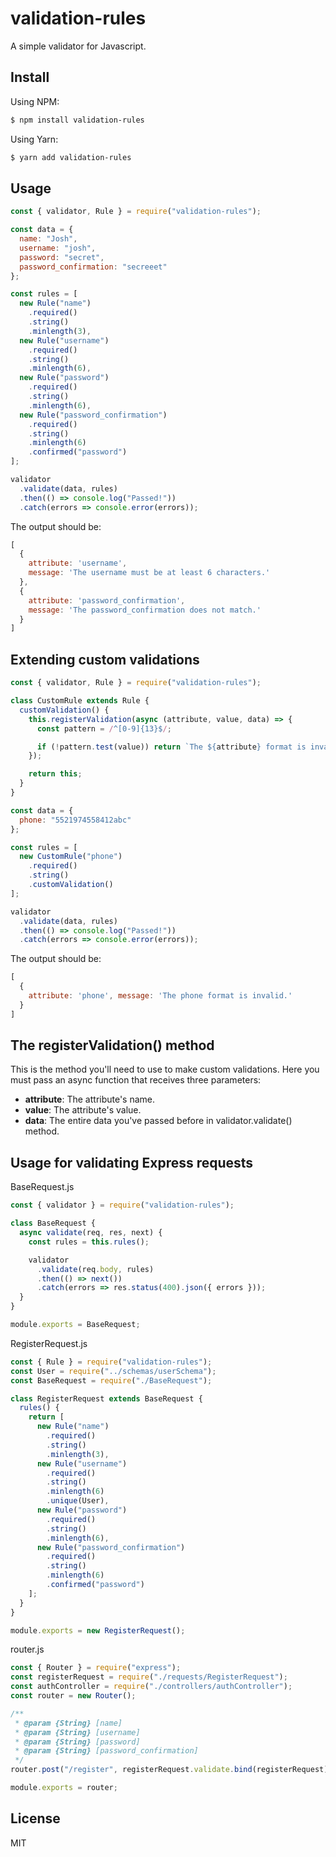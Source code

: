 # validation-rules
A simple validator for Javascript.

## Install
Using NPM:
```bash
$ npm install validation-rules
```
Using Yarn:
```bash
$ yarn add validation-rules
```

## Usage
```js
const { validator, Rule } = require("validation-rules");

const data = {
  name: "Josh",
  username: "josh",
  password: "secret",
  password_confirmation: "secreeet"
};

const rules = [
  new Rule("name")
    .required()
    .string()
    .minlength(3),
  new Rule("username")
    .required()
    .string()
    .minlength(6),
  new Rule("password")
    .required()
    .string()
    .minlength(6),
  new Rule("password_confirmation")
    .required()
    .string()
    .minlength(6)
    .confirmed("password")
];

validator
  .validate(data, rules)
  .then(() => console.log("Passed!"))
  .catch(errors => console.error(errors));
```
The output should be:
```js
[
  {
    attribute: 'username',
    message: 'The username must be at least 6 characters.'
  },
  {
    attribute: 'password_confirmation',
    message: 'The password_confirmation does not match.'
  }
]
```

## Extending custom validations
```js
const { validator, Rule } = require("validation-rules");

class CustomRule extends Rule {
  customValidation() {
    this.registerValidation(async (attribute, value, data) => {
      const pattern = /^[0-9]{13}$/;

      if (!pattern.test(value)) return `The ${attribute} format is invalid.`;
    });

    return this;
  }
}

const data = {
  phone: "5521974558412abc"
};

const rules = [
  new CustomRule("phone")
    .required()
    .string()
    .customValidation()
];

validator
  .validate(data, rules)
  .then(() => console.log("Passed!"))
  .catch(errors => console.error(errors));
```
The output should be:
```js
[
  {
    attribute: 'phone', message: 'The phone format is invalid.'
  }
]
```
## The registerValidation() method
This is the method you'll need to use to make custom validations. Here you must pass an async function that receives three parameters:

- **attribute**: The attribute's name.
- **value**: The attribute's value.
- **data**: The entire data you've passed before in validator.validate() method.

## Usage for validating Express requests
BaseRequest.js
```js
const { validator } = require("validation-rules");

class BaseRequest {
  async validate(req, res, next) {
    const rules = this.rules();

    validator
      .validate(req.body, rules)
      .then(() => next())
      .catch(errors => res.status(400).json({ errors }));
  }
}

module.exports = BaseRequest;
```
RegisterRequest.js
```js
const { Rule } = require("validation-rules");
const User = require("../schemas/userSchema");
const BaseRequest = require("./BaseRequest");

class RegisterRequest extends BaseRequest {
  rules() {
    return [
      new Rule("name")
        .required()
        .string()
        .minlength(3),
      new Rule("username")
        .required()
        .string()
        .minlength(6)
        .unique(User),
      new Rule("password")
        .required()
        .string()
        .minlength(6),
      new Rule("password_confirmation")
        .required()
        .string()
        .minlength(6)
        .confirmed("password")
    ];
  }
}

module.exports = new RegisterRequest();
```
router.js
```js
const { Router } = require("express");
const registerRequest = require("./requests/RegisterRequest");
const authController = require("./controllers/authController");
const router = new Router();

/**
 * @param {String} [name]
 * @param {String} [username]
 * @param {String} [password]
 * @param {String} [password_confirmation]
 */
router.post("/register", registerRequest.validate.bind(registerRequest), authController.register);

module.exports = router;
```
## License
MIT

